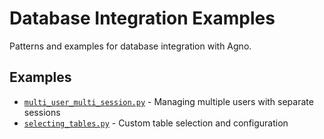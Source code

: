# Database Integration Examples

Patterns and examples for database integration with Agno.

## Examples

- [`multi_user_multi_session.py`](multi_user_multi_session.py) - Managing multiple users with separate sessions
- [`selecting_tables.py`](selecting_tables.py) - Custom table selection and configuration
